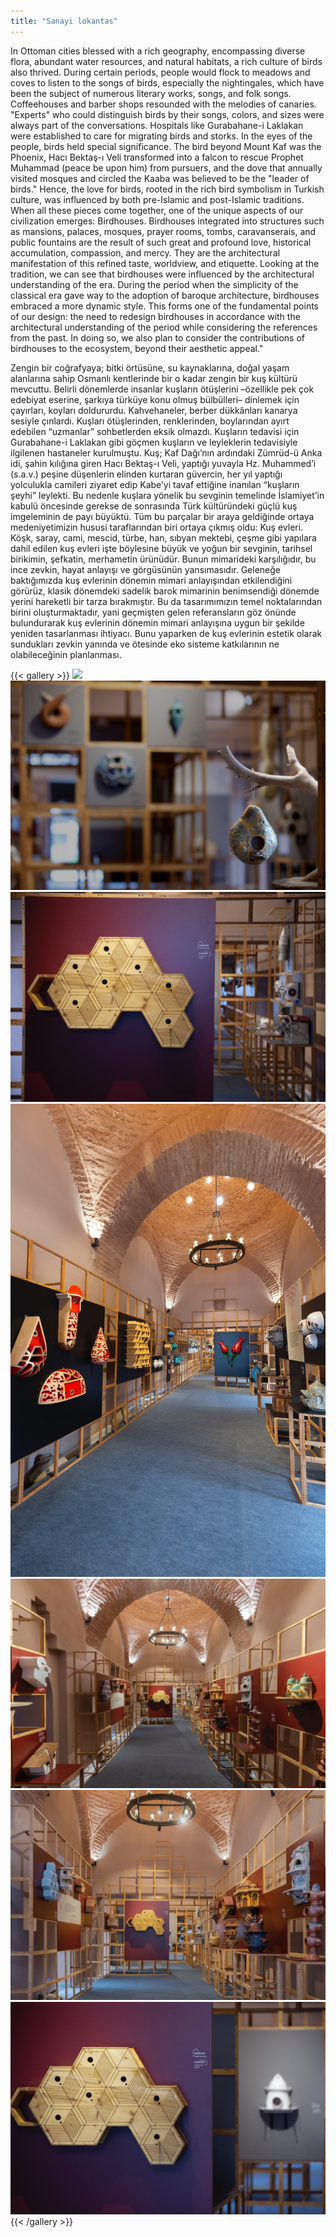 ```yaml
---
title: "Sanayi lokantas"
---
```

In Ottoman cities blessed with a rich geography, encompassing diverse flora, abundant water resources, and natural habitats, a rich culture of birds also thrived. During certain periods, people would flock to meadows and coves to listen to the songs of birds, especially the nightingales, which have been the subject of numerous literary works, songs, and folk songs. Coffeehouses and barber shops resounded with the melodies of canaries. "Experts" who could distinguish birds by their songs, colors, and sizes were always part of the conversations. Hospitals like Gurabahane-i Laklakan were established to care for migrating birds and storks.
In the eyes of the people, birds held special significance. The bird beyond Mount Kaf was the Phoenix, Hacı Bektaş-ı Veli transformed into a falcon to rescue Prophet Muhammad (peace be upon him) from pursuers, and the dove that annually visited mosques and circled the Kaaba was believed to be the "leader of birds."
Hence, the love for birds, rooted in the rich bird symbolism in Turkish culture, was influenced by both pre-Islamic and post-Islamic traditions.
When all these pieces come together, one of the unique aspects of our civilization emerges: Birdhouses.
Birdhouses integrated into structures such as mansions, palaces, mosques, prayer rooms, tombs, caravanserais, and public fountains are the result of such great and profound love, historical accumulation, compassion, and mercy. They are the architectural manifestation of this refined taste, worldview, and etiquette.
Looking at the tradition, we can see that birdhouses were influenced by the architectural understanding of the era. During the period when the simplicity of the classical era gave way to the adoption of baroque architecture, birdhouses embraced a more dynamic style. This forms one of the fundamental points of our design: the need to redesign birdhouses in accordance with the architectural understanding of the period while considering the references from the past. In doing so, we also plan to consider the contributions of birdhouses to the ecosystem, beyond their aesthetic appeal."

Zengin bir coğrafyaya; bitki örtüsüne, su kaynaklarına, doğal yaşam alanlarına sahip Osmanlı kentlerinde bir o kadar zengin bir kuş kültürü mevcuttu. Belirli dönemlerde insanlar kuşların ötüşlerini –özellikle pek çok edebiyat eserine, şarkıya türküye konu olmuş bülbülleri– dinlemek için çayırları, koyları doldururdu. Kahvehaneler, berber dükkânları kanarya sesiyle çınlardı. Kuşları ötüşlerinden, renklerinden, boylarından ayırt edebilen “uzmanlar” sohbetlerden eksik olmazdı. Kuşların tedavisi için Gurabahane-i Laklakan gibi göçmen kuşların ve leyleklerin tedavisiyle ilgilenen hastaneler kurulmuştu. Kuş; Kaf Dağı’nın ardındaki Zümrüd-ü Anka idi, şahin kılığına giren Hacı Bektaş-ı Veli, yaptığı yuvayla Hz. Muhammed’i (s.a.v.) peşine düşenlerin elinden kurtaran güvercin, her yıl yaptığı yolculukla camileri ziyaret edip Kabe’yi tavaf ettiğine inanılan “kuşların şeyhi” leylekti. Bu nedenle kuşlara yönelik bu sevginin temelinde İslamiyet’in kabulü öncesinde gerekse de sonrasında Türk kültüründeki güçlü kuş imgeleminin de payı büyüktü. Tüm bu parçalar bir araya geldiğinde ortaya medeniyetimizin hususi taraflarından biri ortaya çıkmış oldu: Kuş evleri. Köşk, saray, cami, mescid, türbe, han, sıbyan mektebi, çeşme gibi yapılara dahil edilen kuş evleri işte böylesine büyük ve yoğun bir sevginin, tarihsel birikimin, şefkatin, merhametin ürünüdür. Bunun mimarideki karşılığıdır, bu ince zevkin, hayat anlayışı ve görgüsünün yansımasıdır. Geleneğe baktığımızda kuş evlerinin dönemin mimari anlayışından etkilendiğini görürüz, klasik dönemdeki sadelik barok mimarinin benimsendiği dönemde yerini hareketli bir tarza bırakmıştır. Bu da tasarımımızın temel noktalarından birini oluşturmaktadır, yani geçmişten gelen referansların göz önünde bulundurarak kuş evlerinin dönemin mimari anlayışına uygun bir şekilde yeniden tasarlanması ihtiyacı. Bunu yaparken de kuş evlerinin estetik olarak sundukları zevkin yanında ve ötesinde eko sisteme katkılarının ne olabileceğinin planlanması. 

{{< gallery >}}
<img src="bird_house_01.jpg" class="grid-w50 md:grid-w33 xl:grid-w25" />
<img src="bird_house_02.jpg" class="grid-w50 md:grid-w33 xl:grid-w25" />
<img src="bird_house_03.jpg" class="grid-w50 md:grid-w33 xl:grid-w25" />
<img src="bird_house_04.jpg" class="grid-w50 md:grid-w33 xl:grid-w25" />
<img src="bird_house_05.jpg" class="grid-w50 md:grid-w33 xl:grid-w25" />
<img src="bird_house_06.jpg" class="grid-w50 md:grid-w33 xl:grid-w25" />
<img src="featured.jpg" class="grid-w50 md:grid-w33 xl:grid-w25" />
{{< /gallery >}}

